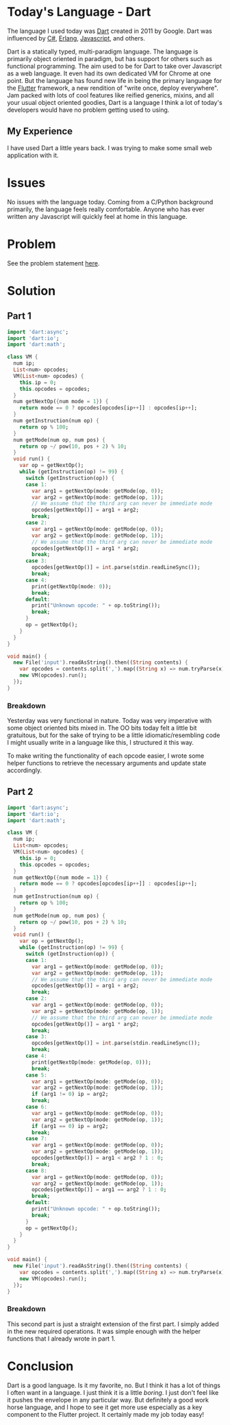 # Today's Language - Dart

The language I used today was [Dart](https://dart.dev/) created in 2011 by
Google. Dart was influenced by
[C#](https://en.wikipedia.org/wiki/C_Sharp_(programming_language)),
[Erlang](https://www.erlang.org/),
[Javascript](https://en.wikipedia.org/wiki/JavaScript), and others.

Dart is a statically typed, multi-paradigm language. The language is
primarily object oriented in paradigm, but has support for others such as
functional programming. The aim used to be for Dart to take over Javascript as
a web language. It even had its own dedicated VM for Chrome at one point.
But the language has found new life in being the primary language for the
[Flutter](https://flutter.dev/) framework, a new rendition of "write once,
deploy everywhere". Jam packed with lots of cool features like reified generics,
mixins, and all your usual object oriented goodies, Dart is a language I think
a lot of today's developers would have no problem getting used to using.

## My Experience

I have used Dart a little years back. I was trying to make some small web
application with it.

# Issues

No issues with the language today. Coming from a C/Python background primarily,
the language feels really comfortable. Anyone who has ever written any
Javascript will quickly feel at home in this language.

# Problem

See the problem statement [here](https://adventofcode.com/2019/day/5).

# Solution

## Part 1

```dart
import 'dart:async';
import 'dart:io';
import 'dart:math';

class VM {
  num ip;
  List<num> opcodes;
  VM(List<num> opcodes) {
    this.ip = 0;
    this.opcodes = opcodes;
  }
  num getNextOp({num mode = 1}) {
    return mode == 0 ? opcodes[opcodes[ip++]] : opcodes[ip++];
  }
  num getInstruction(num op) {
    return op % 100;
  }
  num getMode(num op, num pos) {
    return op ~/ pow(10, pos + 2) % 10;
  }
  void run() {
    var op = getNextOp();
    while (getInstruction(op) != 99) {
      switch (getInstruction(op)) {
      case 1:
        var arg1 = getNextOp(mode: getMode(op, 0));
        var arg2 = getNextOp(mode: getMode(op, 1));
        // We assume that the third arg can never be immediate mode
        opcodes[getNextOp()] = arg1 + arg2;
        break;
      case 2:
        var arg1 = getNextOp(mode: getMode(op, 0));
        var arg2 = getNextOp(mode: getMode(op, 1));
        // We assume that the third arg can never be immediate mode
        opcodes[getNextOp()] = arg1 * arg2;
        break;
      case 3:
        opcodes[getNextOp()] = int.parse(stdin.readLineSync());
        break;
      case 4:
        print(getNextOp(mode: 0));
        break;
      default:
        print("Unknown opcode: " + op.toString());
        break;
      }
      op = getNextOp();
    }
  }
}

void main() {
  new File('input').readAsString().then((String contents) {
    var opcodes = contents.split(',').map((String x) => num.tryParse(x)).toList();
    new VM(opcodes).run();
  });
}
```

### Breakdown

Yesterday was very functional in nature. Today was very imperative with some
object oriented bits mixed in. The OO bits today felt a little bit gratuitous,
but for the sake of trying to be a little idiomatic/resembling code I might
usually write in a language like this, I structured it this way.

To make writing the functionality of each opcode easier, I wrote some helper
functions to retrieve the necessary arguments and update state accordingly.

## Part 2

```dart
import 'dart:async';
import 'dart:io';
import 'dart:math';

class VM {
  num ip;
  List<num> opcodes;
  VM(List<num> opcodes) {
    this.ip = 0;
    this.opcodes = opcodes;
  }
  num getNextOp({num mode = 1}) {
    return mode == 0 ? opcodes[opcodes[ip++]] : opcodes[ip++];
  }
  num getInstruction(num op) {
    return op % 100;
  }
  num getMode(num op, num pos) {
    return op ~/ pow(10, pos + 2) % 10;
  }
  void run() {
    var op = getNextOp();
    while (getInstruction(op) != 99) {
      switch (getInstruction(op)) {
      case 1:
        var arg1 = getNextOp(mode: getMode(op, 0));
        var arg2 = getNextOp(mode: getMode(op, 1));
        // We assume that the third arg can never be immediate mode
        opcodes[getNextOp()] = arg1 + arg2;
        break;
      case 2:
        var arg1 = getNextOp(mode: getMode(op, 0));
        var arg2 = getNextOp(mode: getMode(op, 1));
        // We assume that the third arg can never be immediate mode
        opcodes[getNextOp()] = arg1 * arg2;
        break;
      case 3:
        opcodes[getNextOp()] = int.parse(stdin.readLineSync());
        break;
      case 4:
        print(getNextOp(mode: getMode(op, 0)));
        break;
      case 5:
        var arg1 = getNextOp(mode: getMode(op, 0));
        var arg2 = getNextOp(mode: getMode(op, 1));
        if (arg1 != 0) ip = arg2;
        break;
      case 6:
        var arg1 = getNextOp(mode: getMode(op, 0));
        var arg2 = getNextOp(mode: getMode(op, 1));
        if (arg1 == 0) ip = arg2;
        break;
      case 7:
        var arg1 = getNextOp(mode: getMode(op, 0));
        var arg2 = getNextOp(mode: getMode(op, 1));
        opcodes[getNextOp()] = arg1 < arg2 ? 1 : 0;
        break;
      case 8:
        var arg1 = getNextOp(mode: getMode(op, 0));
        var arg2 = getNextOp(mode: getMode(op, 1));
        opcodes[getNextOp()] = arg1 == arg2 ? 1 : 0;
        break;
      default:
        print("Unknown opcode: " + op.toString());
        break;
      }
      op = getNextOp();
    }
  }
}

void main() {
  new File('input').readAsString().then((String contents) {
    var opcodes = contents.split(',').map((String x) => num.tryParse(x)).toList();
    new VM(opcodes).run();
  });
}
```

### Breakdown

This second part is just a straight extension of the first part. I simply added
in the new required operations. It was simple enough with the helper functions
that I already wrote in part 1.

# Conclusion

Dart is a good language. Is it my favorite, no. But I think it has a lot of
things I often want in a language. I just think it is a little _boring_. I just
don't feel like it pushes the envelope in any particular way. But definitely a
good work horse language, and I hope to see it get more use especially as a key
component to the Flutter project. It certainly made my job today easy!
